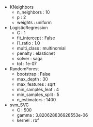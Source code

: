 * KNeighbors
  *  n_neighbors :  10
  *  p :  2
  *  weights :  uniform
* LogisticRegression
  *  C :  1
  *  fit_intercept :  False
  *  l1_ratio :  1.0
  *  multi_class :  multinomial
  *  penalty :  elasticnet
  *  solver :  saga
  *  tol :  1e-07
* RandomForest
  *  bootstrap :  False
  *  max_depth :  30
  *  max_features :  sqrt
  *  min_samples_leaf :  4
  *  min_samples_split :  5
  *  n_estimators :  1400
* svm_SVC
  *  C :  500
  *  gamma :  3.820628836628553e-06
  *  kernel :  rbf
